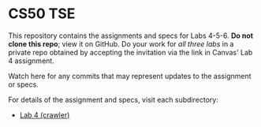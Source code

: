 # CS50 TSE

This repository contains the assignments and specs for Labs 4-5-6.
**Do not clone this repo**; view it on GitHub.
Do your work for *all three labs* in a private repo obtained by accepting the invitation via the link in Canvas' Lab 4 assignment.

Watch here for any commits that may represent updates to the assignment or specs.

For details of the assignment and specs, visit each subdirectory:

* [Lab 4 (crawler)](crawler/)
